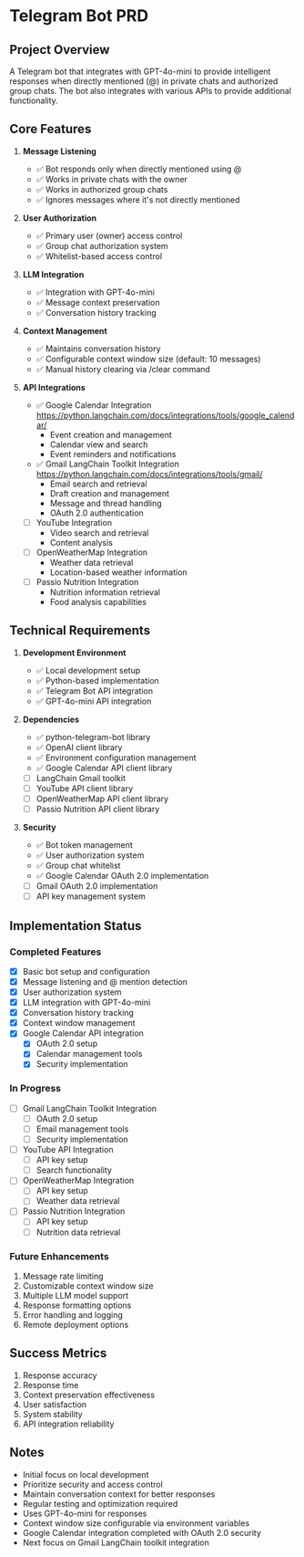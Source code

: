 # Telegram Bot PRD

## Project Overview
A Telegram bot that integrates with GPT-4o-mini to provide intelligent responses when directly mentioned (@) in private chats and authorized group chats. The bot also integrates with various APIs to provide additional functionality.

## Core Features
1. **Message Listening**
   - ✅ Bot responds only when directly mentioned using @
   - ✅ Works in private chats with the owner
   - ✅ Works in authorized group chats
   - ✅ Ignores messages where it's not directly mentioned

2. **User Authorization**
   - ✅ Primary user (owner) access control
   - ✅ Group chat authorization system
   - ✅ Whitelist-based access control

3. **LLM Integration**
   - ✅ Integration with GPT-4o-mini
   - ✅ Message context preservation
   - ✅ Conversation history tracking

4. **Context Management**
   - ✅ Maintains conversation history
   - ✅ Configurable context window size (default: 10 messages)
   - ✅ Manual history clearing via /clear command

5. **API Integrations**
   - ✅ Google Calendar Integration https://python.langchain.com/docs/integrations/tools/google_calendar/
     - Event creation and management
     - Calendar view and search
     - Event reminders and notifications
   - ✅ Gmail LangChain Toolkit Integration https://python.langchain.com/docs/integrations/tools/gmail/
     - Email search and retrieval
     - Draft creation and management
     - Message and thread handling
     - OAuth 2.0 authentication
   - [ ] YouTube Integration
     - Video search and retrieval
     - Content analysis
   - [ ] OpenWeatherMap Integration
     - Weather data retrieval
     - Location-based weather information
   - [ ] Passio Nutrition Integration
     - Nutrition information retrieval
     - Food analysis capabilities

## Technical Requirements
1. **Development Environment**
   - ✅ Local development setup
   - ✅ Python-based implementation
   - ✅ Telegram Bot API integration
   - ✅ GPT-4o-mini API integration

2. **Dependencies**
   - ✅ python-telegram-bot library
   - ✅ OpenAI client library
   - ✅ Environment configuration management
   - ✅ Google Calendar API client library 
   - [ ] LangChain Gmail toolkit
   - [ ] YouTube API client library
   - [ ] OpenWeatherMap API client library
   - [ ] Passio Nutrition API client library

3. **Security**
   - ✅ Bot token management
   - ✅ User authorization system
   - ✅ Group chat whitelist
   - ✅ Google Calendar OAuth 2.0 implementation
   - [ ] Gmail OAuth 2.0 implementation
   - [ ] API key management system

## Implementation Status

### Completed Features
- [x] Basic bot setup and configuration
- [x] Message listening and @ mention detection
- [x] User authorization system
- [x] LLM integration with GPT-4o-mini
- [x] Conversation history tracking
- [x] Context window management
- [x] Google Calendar API integration
  - [x] OAuth 2.0 setup
  - [x] Calendar management tools
  - [x] Security implementation

### In Progress
- [ ] Gmail LangChain Toolkit Integration
  - [ ] OAuth 2.0 setup
  - [ ] Email management tools
  - [ ] Security implementation
- [ ] YouTube API Integration
  - [ ] API key setup
  - [ ] Search functionality
- [ ] OpenWeatherMap Integration
  - [ ] API key setup
  - [ ] Weather data retrieval
- [ ] Passio Nutrition Integration
  - [ ] API key setup
  - [ ] Nutrition data retrieval

### Future Enhancements
1. Message rate limiting
2. Customizable context window size
3. Multiple LLM model support
4. Response formatting options
5. Error handling and logging
6. Remote deployment options

## Success Metrics
1. Response accuracy
2. Response time
3. Context preservation effectiveness
4. User satisfaction
5. System stability
6. API integration reliability

## Notes
- Initial focus on local development
- Prioritize security and access control
- Maintain conversation context for better responses
- Regular testing and optimization required
- Uses GPT-4o-mini for responses
- Context window size configurable via environment variables
- Google Calendar integration completed with OAuth 2.0 security
- Next focus on Gmail LangChain toolkit integration 